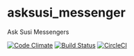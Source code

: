 # asksusi_messenger
Ask Susi Messengers

[![Code Climate](https://codeclimate.com/github/loklak/asksusi_messenger/badges/gpa.svg)](https://codeclimate.com/github/loklak/asksusi_messenger)
[![Build Status](https://travis-ci.org/loklak/asksusi_messenger.svg?branch=development)](https://travis-ci.org/loklak/asksusi_messenger)
[![CircleCI](https://img.shields.io/circleci/project/loklak/asksusi_messenger.svg?maxAge=2592000?style=flat-square)](https://circleci.com/gh/loklak/asksusi_messenger)
